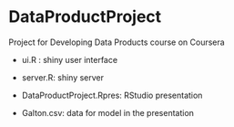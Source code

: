 # DataProductProject
Project for Developing Data Products course on Coursera

- ui.R : shiny user interface

- server.R: shiny server

- DataProductProject.Rpres: RStudio presentation

- Galton.csv: data for model in the presentation
